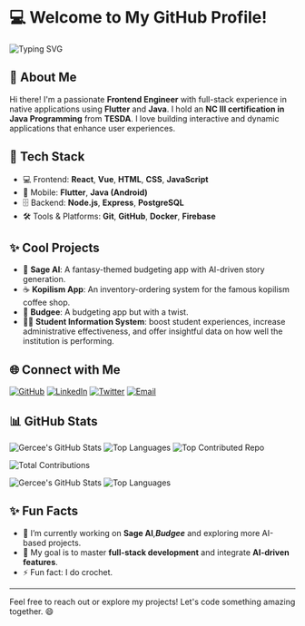 # 💻 Welcome to My GitHub Profile!

![Typing SVG](https://readme-typing-svg.herokuapp.com?color=00FF00&lines=Frontend+Engineer+%7C+Full-Stack+Native+App+Developer;Passionate+Coder+%7C+Tech+Enthusiast;Flutter+%7C+Java+%7C+NC+III+Certified+by+TESDA)

## 👋 About Me

Hi there! I'm a passionate **Frontend Engineer** with full-stack experience in native applications using **Flutter** and **Java**. I hold an **NC III certification in Java Programming** from **TESDA**. I love building interactive and dynamic applications that enhance user experiences.

## 🚀 Tech Stack

- 💻 Frontend: **React**, **Vue**, **HTML**, **CSS**, **JavaScript**
- 📱 Mobile: **Flutter**, **Java (Android)**
- 🗄️ Backend: **Node.js**, **Express**, **PostgreSQL**
- 🛠️ Tools & Platforms: **Git**, **GitHub**, **Docker**, **Firebase**

## ✨ Cool Projects

- 🌟 **Sage AI**: A fantasy-themed budgeting app with AI-driven story generation.
- ☕ **Kopilism App**: An inventory-ordering system for the famous kopilism coffee shop.
- 🤑 **Budgee**: A budgeting app but with a twist.
- 🧑‍🎓 **Student Information System**: boost student experiences, increase administrative effectiveness, and offer insightful data on how well the institution is performing.

## 🌐 Connect with Me

[![GitHub](https://img.shields.io/badge/GitHub-000?style=for-the-badge&logo=github)](https://github.com/mawrk19)
[![LinkedIn](https://img.shields.io/badge/LinkedIn-0077B5?style=for-the-badge&logo=linkedin)](https://linkedin.com/in/mark-acedo-402b17285)
[![Twitter](https://img.shields.io/badge/Twitter-1DA1F2?style=for-the-badge&logo=twitter)](https://twitter.com/yourusername)
[![Email](https://img.shields.io/badge/Email-D14836?style=for-the-badge&logo=gmail&logoColor=white)](mailto:gercee19@gmail.com)

## 📊 GitHub Stats

![Gercee's GitHub Stats](https://github-readme-stats.vercel.app/api?username=mawrk19&show_icons=true&theme=radical)
![Top Languages](https://github-readme-stats.vercel.app/api/top-langs/?username=mawrk19&layout=compact&theme=radical)
![Top Contributed Repo](https://github-contributor-stats.vercel.app/api?username=mawrk19&theme=radical)

![Total Contributions](https://komarev.com/ghpvc/?username=mawrk19&color=green)

![Gercee's GitHub Stats](https://github-readme-stats.vercel.app/api?username=mawrk19&show_icons=true&theme=radical)
![Top Languages](https://github-readme-stats.vercel.app/api/top-langs/?username=mawrk19&layout=compact&theme=radical)

## ✨ Fun Facts

- 🌱 I’m currently working on **Sage AI**,***Budgee*** and exploring more AI-based projects.
- 🎯 My goal is to master **full-stack development** and integrate **AI-driven features**.
- ⚡ Fun fact: I do crochet.

---

Feel free to reach out or explore my projects! Let's code something amazing together. 😄
